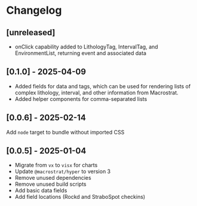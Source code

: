 # Changelog

## [unreleased]

- onClick capability added to LithologyTag, IntervalTag, and EnvironmentList, returning event and associated data

## [0.1.0] - 2025-04-09

- Added fields for data and tags, which can be used for rendering lists of
  complex lithology, interval, and other information from Macrostrat.
- Added helper components for comma-separated lists

## [0.0.6] - 2025-02-14

Add `node` target to bundle without imported CSS

## [0.0.5] - 2025-01-04

- Migrate from `vx` to `visx` for charts
- Update `@macrostrat/hyper` to version 3
- Remove unused dependencies
- Remove unused build scripts
- Add basic data fields
- Add field locations (Rockd and StraboSpot checkins)
